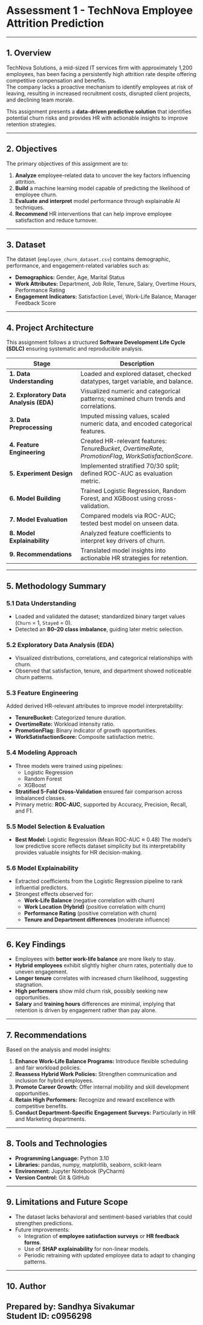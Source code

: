 # Assessment 1 - TechNova Employee Attrition Prediction  


---

## 1. Overview
TechNova Solutions, a mid-sized IT services firm with approximately 1,200 employees, has been facing a persistently high attrition rate despite offering competitive compensation and benefits.  
The company lacks a proactive mechanism to identify employees at risk of leaving, resulting in increased recruitment costs, disrupted client projects, and declining team morale.  

This assignment presents a **data-driven predictive solution** that identifies potential churn risks and provides HR with actionable insights to improve retention strategies.  

---

## 2. Objectives
The primary objectives of this assignment are to:
1. **Analyze** employee-related data to uncover the key factors influencing attrition.  
2. **Build** a machine learning model capable of predicting the likelihood of employee churn.  
3. **Evaluate and interpret** model performance through explainable AI techniques.  
4. **Recommend** HR interventions that can help improve employee satisfaction and reduce turnover.

---

## 3. Dataset
The dataset (`employee_churn_dataset.csv`) contains demographic, performance, and engagement-related variables such as:  
- **Demographics:** Gender, Age, Marital Status  
- **Work Attributes:** Department, Job Role, Tenure, Salary, Overtime Hours, Performance Rating  
- **Engagement Indicators:** Satisfaction Level, Work-Life Balance, Manager Feedback Score

---

## 4. Project Architecture
This assignment follows a structured **Software Development Life Cycle (SDLC)** ensuring systematic and reproducible analysis.

| **Stage** | **Description** |
|------------|----------------|
| **1. Data Understanding** | Loaded and explored dataset, checked datatypes, target variable, and balance. |
| **2. Exploratory Data Analysis (EDA)** | Visualized numeric and categorical patterns; examined churn trends and correlations. |
| **3. Data Preprocessing** | Imputed missing values, scaled numeric data, and encoded categorical features. |
| **4. Feature Engineering** | Created HR-relevant features: *TenureBucket*, *OvertimeRate*, *PromotionFlag*, *WorkSatisfactionScore*. |
| **5. Experiment Design** | Implemented stratified 70/30 split; defined ROC-AUC as evaluation metric. |
| **6. Model Building** | Trained Logistic Regression, Random Forest, and XGBoost using cross-validation. |
| **7. Model Evaluation** | Compared models via ROC-AUC; tested best model on unseen data. |
| **8. Model Explainability** | Analyzed feature coefficients to interpret key drivers of churn. |
| **9. Recommendations** | Translated model insights into actionable HR strategies for retention. |

---

## 5. Methodology Summary

### 5.1 Data Understanding
- Loaded and validated the dataset; standardized binary target values (`Churn` = 1, `Stayed` = 0).  
- Detected an **80–20 class imbalance**, guiding later metric selection.

### 5.2 Exploratory Data Analysis (EDA)
- Visualized distributions, correlations, and categorical relationships with churn.  
- Observed that satisfaction, tenure, and department showed noticeable churn patterns.

### 5.3 Feature Engineering
Added derived HR-relevant attributes to improve model interpretability:
- **TenureBucket:** Categorized tenure duration.  
- **OvertimeRate:** Workload intensity ratio.  
- **PromotionFlag:** Binary indicator of growth opportunities.  
- **WorkSatisfactionScore:** Composite satisfaction metric.

### 5.4 Modeling Approach
- Three models were trained using pipelines:  
  - Logistic Regression  
  - Random Forest  
  - XGBoost  
- **Stratified 5-Fold Cross-Validation** ensured fair comparison across imbalanced classes.  
- Primary metric: **ROC-AUC**, supported by Accuracy, Precision, Recall, and F1.

### 5.5 Model Selection & Evaluation
- **Best Model:** Logistic Regression (Mean ROC-AUC ≈ 0.48)
The model’s low predictive score reflects dataset simplicity but its interpretability provides valuable insights for HR decision-making.

### 5.6 Model Explainability
- Extracted coefficients from the Logistic Regression pipeline to rank influential predictors.  
- Strongest effects observed for:
  - **Work-Life Balance** (negative correlation with churn)  
  - **Work Location (Hybrid)** (positive correlation with churn)  
  - **Performance Rating** (positive correlation with churn)  
  - **Tenure and Department differences** (moderate influence)

---

## 6. Key Findings
- Employees with **better work-life balance** are more likely to stay.  
- **Hybrid employees** exhibit slightly higher churn rates, potentially due to uneven engagement.  
- **Longer tenure** correlates with increased churn likelihood, suggesting stagnation.  
- **High performers** show mild churn risk, possibly seeking new opportunities.  
- **Salary** and **training hours** differences are minimal, implying that retention is driven by engagement rather than pay alone.

---

## 7. Recommendations
Based on the analysis and model insights:
1. **Enhance Work-Life Balance Programs:** Introduce flexible scheduling and fair workload policies.  
2. **Reassess Hybrid Work Policies:** Strengthen communication and inclusion for hybrid employees.  
3. **Promote Career Growth:** Offer internal mobility and skill development opportunities.  
4. **Retain High Performers:** Recognize and reward excellence with competitive benefits.  
5. **Conduct Department-Specific Engagement Surveys:** Particularly in HR and Marketing departments.

---

## 8. Tools and Technologies
- **Programming Language:** Python 3.10  
- **Libraries:** pandas, numpy, matplotlib, seaborn, scikit-learn  
- **Environment:** Jupyter Notebook (PyCharm)  
- **Version Control:** Git & GitHub  

---

## 9. Limitations and Future Scope
- The dataset lacks behavioral and sentiment-based variables that could strengthen predictions.  
- Future improvements:
  - Integration of **employee satisfaction surveys** or **HR feedback forms**.  
  - Use of **SHAP explainability** for non-linear models.  
  - Periodic retraining with updated employee data to adapt to changing patterns.

---

## 10. Author
**Prepared by:** Sandhya Sivakumar  
**Student ID:** c0956298
---